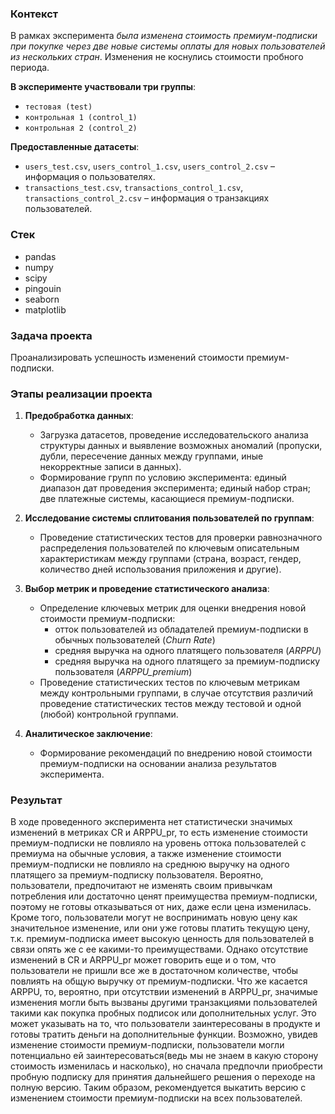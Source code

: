 ### Контекст
В рамках эксперимента *была изменена стоимость премиум-подписки при покупке через две новые системы оплаты для новых пользователей из нескольких стран*. 
Изменения не коснулись стоимости пробного периода.

**В эксперименте участвовали три группы**:
    
- `тестовая (test)`
- `контрольная 1 (control_1)`
- `контрольная 2 (control_2)` 

**Предоставленные датасеты**:
- `users_test.csv`, `users_control_1.csv`, `users_control_2.csv` – информация о пользователях.
- `transactions_test.csv`, `transactions_control_1.csv`, `transactions_control_2.csv` – информация о транзакциях пользователей.

### Стек
 - pandas
 - numpy
 - scipy
 - pingouin
 - seaborn
 - matplotlib

### Задача проекта
Проанализировать успешность изменений стоимости премиум-подписки.

### Этапы реализации проекта
1. **Предобработка данных**: 
   - Загрузка датасетов, проведение исследовательского анализа структуры данных и выявление возможных аномалий (пропуски, дубли, пересечение данных между группами, иные некорректные записи в данных).
   - Формирование групп по условию эксперимента: единый диапазон дат проведения эксперимента; единый набор стран; две платежные системы, касающиеся премиум-подписки.
2. **Исследование системы сплитования пользователей по группам**:
   - Проведение статистических тестов для проверки равнозначного распределения пользователей по ключевым описательным характеристикам между группами (страна, возраст, гендер, количество дней использования приложения и другие).

3. **Выбор метрик и проведение статистического анализа**:
   - Определение ключевых метрик для оценки внедрения новой стоимости премиум-подписки:
      - отток пользователей из обладателей премиум-подписки в обычных пользователей (*Churn Rate*)
      - средняя выручка на одного платящего пользователя (*ARPPU*)
      - средняя выручка на одного платящего за премиум-подписку пользователя (*ARPPU_premium*)
   - Проведение статистических тестов по ключевым метрикам между контрольными группами, в случае отсутствия различий проведение статистических тестов между тестовой и одной (любой) контрольной группами.
4. **Аналитическое заключение**:
   - Формирование рекомендаций по внедрению новой стоимости премиум-подписки на основании анализа результатов эксперимента.

### Результат
В ходе проведенного эксперимента нет статистически значимых изменений в метриках CR и ARPPU_pr, то есть изменение стоимости премиум-подписки не повлияло на уровень оттока пользователей с премиума на обычные условия, а также изменение стоимости премиум-подписки не повлияло на среднюю выручку на одного платящего за премиум-подписку пользователя. Вероятно, пользователи, предпочитают не изменять своим привычкам потребления или достаточно ценят преимущества премиум-подписки, поэтому не готовы отказываться от них, даже если цена изменилась. Кроме того, пользователи могут не воспринимать новую цену как значительное изменение, или они уже готовы платить текущую цену, т.к. премиум-подписка имеет высокую ценность для пользователей в связи опять же с ее какими-то преимуществами. Однако отсутствие изменений в CR и ARPPU_pr может говорить еще и о том, что пользователи не пришли все же в достаточном количестве, чтобы повлиять на общую выручку от премиум-подписки. Что же касается ARPPU, то, вероятно, при отсутствии изменений в ARPPU_pr, значимые изменения могли быть вызваны другими транзакциями пользователей такими как покупка пробных подписок или дополнительных услуг. Это может указывать на то, что пользователи заинтересованы в продукте и готовы тратить деньги на дополнительные функции. Возможно, увидев изменение стоимости премиум-подписки, пользователи могли потенциально ей заинтересоваться(ведь мы не знаем в какую сторону стоимость изменилась и насколько), но сначала предпочли приобрести пробную подписку для принятия дальнейшего решения о переходе на полную версию. Таким образом, рекомендуется выкатить версию с изменением стоимости премиум-подписки на всех пользователей.
